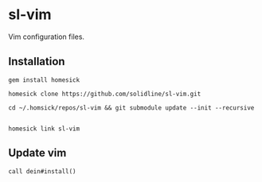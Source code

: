 sl-vim
======

Vim configuration files.

## Installation

    gem install homesick

    homesick clone https://github.com/solidline/sl-vim.git

    cd ~/.homsick/repos/sl-vim && git submodule update --init --recursive


    homesick link sl-vim


## Update vim

    call dein#install()

